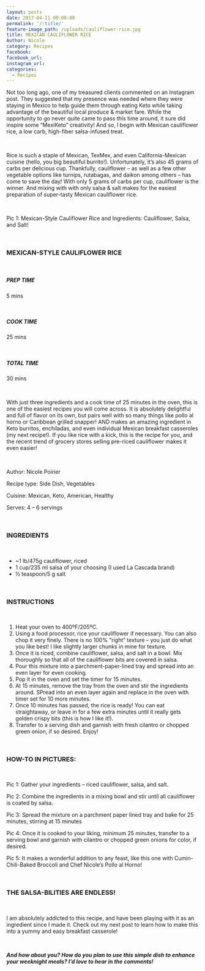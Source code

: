```yaml
---
layout: posts
date: 2017-04-11 00:00:00
permalink: '/:title/'
feature-image_path: /uploads/cauliflower-rice.jpg
title: MEXICAN CAULIFLOWER RICE
Author: Nicole
category: Recipes
facebook:
facebook_url:
instagram_url:
categories:
  - Recipes
---
```


Not too long ago, one of my treasured clients commented on an Instagram post. They suggested that my presence was needed where they were staying in Mexico to help guide them through eating Keto while taking advantage of the beautiful local produce & market fare. While the opportunity to go never quite came to pass this time around, it sure did inspire some “MexiKeto” creativity! And so, I begin with Mexican cauliflower rice, a low carb, high-fiber salsa-infused treat.

 

Rice is such a staple of Mexican, TexMex, and even California-Mexican cuisine (hello, you big beautiful burrito!). Unfortunately, it’s also 45 grams of carbs per delicious cup. Thankfully, cauliflower – as well as a few other vegetable options like turnips, rutabagas, and daikon among others – has come to save the day! With only 5 grams of carbs per cup, cauliflower is the winner. And mixing with with only salsa & salt makes for the easiest preparation of super-tasty Mexican cauliflower rice.

 

Pic 1: Mexican-Style Cauliflower Rice and Ingredients: Cauliflower, Salsa, and Salt!

 

### MEXICAN-STYLE CAULIFLOWER RICE

 

##### PREP TIME

5 mins

 

##### COOK TIME

25 mins

 

##### TOTAL TIME

30 mins

 

With just three ingredients and a cook time of 25 minutes in the oven, this is one of the easiest recipes you will come across. It is absolutely delightful and full of flavor on its own, but pairs well with so many things like pollo al horno or Caribbean grilled snapper! AND makes an amazing ingredient in Keto burritos, enchiladas, and even individual Mexican breakfast casseroles (my next recipe!). If you like rice with a kick, this is the recipe for you, and the recent trend of grocery stores selling pre-riced cauliflower makes it even easier!

 

Author: Nicole Poirier

Recipe type: Side Dish, Vegetables

Cuisine: Mexican, Keto, American, Healthy

Serves: 4 – 6 servings

 

### INGREDIENTS

 

* ~1 lb/475g cauliflower, riced
* 1 cup/235 ml salsa of your choosing (I used La Cascada brand)
* ½ teaspoon/5 g salt

 

### INSTRUCTIONS

 

1. Heat your oven to 400ºF/205ºC.
2. Using a food processor, rice your cauliflower if necessary. You can also chop it very finely. There is no 100% “right” texture – you just do what you like best! I like slightly larger chunks in mine for texture.
3. Once it is riced, combine cauliflower, salsa, and salt in a bowl. Mix thoroughly so that all of the cauliflower bits are covered in salsa.
4. Pour this mixture into a parchment-paper-lined tray and spread into an even layer for even cooking.
5. Pop it in the oven and set the timer for 15 minutes.
6. At 15 minutes, remove the tray from the oven and stir the ingredients around. SPread into an even layer again and replace in the oven with timer set for 10 more minutes.
7. Once 10 minutes has passed, the rice is ready! You can eat straightaway, or leave in for a few extra minutes until it really gets golden crispy bits (this is how I like it!).
8. Transfer to a serving dish and garnish with fresh cilantro or chopped green onion, if so desired. Enjoy!

 

### HOW-TO IN PICTURES:

 

Pic 1: Gather your ingredients – riced cauliflower, salsa, and salt.

Pic 2: Combine the ingredients in a mixing bowl and stir until all cauliflower is coated by salsa.

Pic 3: Spread the mixture on a parchment paper lined tray and bake for 25 minutes, stirring at 15 minutes

Pic 4: Once it is cooked to your liking, minimum 25 minutes, transfer to a serving bowl and garnish with cilantro or chopped green onions for color, if desired.

Pic 5: It makes a wonderful addition to any feast, like this one with Cumin-Chili-Baked Broccoli and Chef Nicole’s Pollo al Horno!

 

### THE SALSA-BILITIES ARE ENDLESS!

 

I am absolutely addicted to this recipe, and have been playing with it as an ingredient since I made it. Check out my next post to learn how to make this into a yummy and easy breakfast casserole!

 

***And how about you? How do you plan to use this simple dish to enhance your weeknight meals? I’d love to hear in the comments!***
